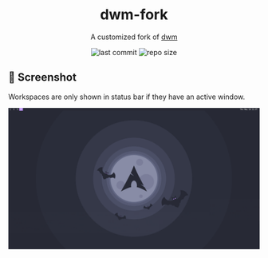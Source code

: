<div align="center">

# dwm-fork

A customized fork of [dwm](https://dwm.suckless.org/)

![last commit](https://img.shields.io/github/last-commit/loenard97/dwm-fork?&style=for-the-badge&labelColor=282A36&color=BD93f9)
![repo size](https://img.shields.io/github/repo-size/loenard97/dwm-fork?&style=for-the-badge&labelColor=282A36&color=BD93f9)

</div>


## 📸 Screenshot
Workspaces are only shown in status bar if they have an active window.

![screenshot](screenshots/dwm.webp)

